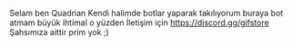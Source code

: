 Selam ben Quadrian Kendi halimde botlar yaparak takılıyorum buraya bot atmam büyük ihtimal o yüzden
İletişim için https://discord.gg/gifstore Şahsımıza aittir prim yok ;)
